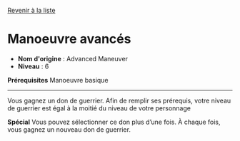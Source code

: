 [Revenir à la liste](..)

# Manoeuvre avancés

 * **Nom d'origine** : Advanced Maneuver
 * **Niveau** : 6


<p><strong>Prérequisites</strong> Manoeuvre basique</p>
<hr>
<p>Vous gagnez un don de guerrier. Afin de remplir ses prérequis, votre niveau de guerrier est égal à la moitié du niveau de votre personnage</p>
<p><strong>Spécial</strong> Vous pouvez sélectionner ce don plus d’une fois. À chaque fois, vous gagnez un nouveau don de guerrier.</p>